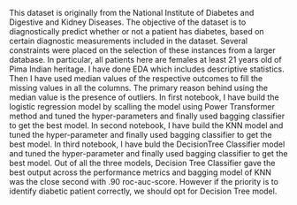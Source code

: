 This dataset is originally from the National Institute of Diabetes and Digestive and Kidney Diseases. The objective of the dataset is to diagnostically predict whether or not a patient has diabetes, based on certain diagnostic measurements included in the dataset. Several constraints were placed on the selection of these instances from a larger database. In particular, all patients here are females at least 21 years old of Pima Indian heritage.
I have done EDA which includes descriptive statistics. 
Then I have used median values of the respective outcomes to fill the missing values in all the columns. The primary reason behind using the median value is the presence of outliers.
In first notebook, I have build the logistic regression model by scalling the model using Power Transformer method and tuned the hyper-parameters and finally used bagging classifier to get the best model.
In second notebook, I have build the KNN model and tuned the hyper-parameter and finally used bagging classifier to get the best model. 
In third notebook, I have buld the DecisionTree Classifier model and tuned the hyper-parameter and finally used bagging classifier to get the best model.
Out of all the three models, Decision Tree Classifier gave the best output across the performance metrics and bagging model of KNN was the close second with .90 roc-auc-score. However if the priority is to identify diabetic patient correctly, we should opt for Decision Tree model.
